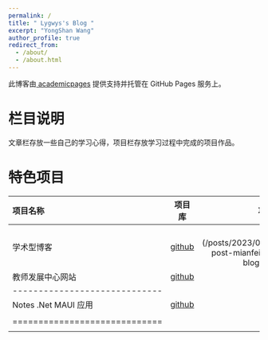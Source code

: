 ```yaml
---
permalink: /
title: " Lygwys's Blog "
excerpt: "YongShan Wang"
author_profile: true
redirect_from:
  - /about/
  - /about.html
---
```



此博客由[ academicpages](https://github.com/academicpages/academicpages.github.io) 提供支持并托管在 GitHub Pages 服务上。


栏目说明
======

文章栏存放一些自己的学习心得，项目栏存放学习过程中完成的项目作品。

特色项目
======


| 项目名称 | 项目库 | 项目介绍 |
|:--------|:-------:|--------:|
| 学术型博客   | [github](https://github.com/lygwys/lygwys.github.io)   | [详细](/posts/2023/08/blog-post-mianfei xueshu blog dajian/)   |
|  教师发展中心网站  | [github](https://github.com/lygwys/ZKEACMS.3.1.8/tree/dev-lygwys-jsfzzx) |
|-----------------------------|
|   Notes .Net MAUI 应用 |  [github](https://github.com/lygwys/Notes)  |  [下载](https://github.com/lygwys/Notes/releases/) |
|    |    |    |
|=============================|
|    |    |    |